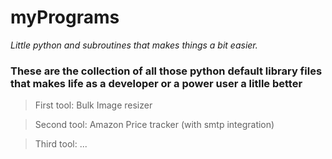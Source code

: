 # myPrograms
*Little python and subroutines that makes things a bit easier.*

### These are the collection of all those python default library files that makes life as a developer or a power user a litlle better


> First tool: Bulk Image resizer 

> Second tool: Amazon Price tracker (with smtp integration)

> Third tool: ...
